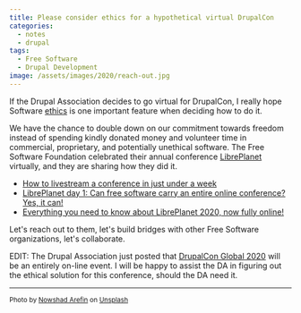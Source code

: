 ```yaml
---
title: Please consider ethics for a hypothetical virtual DrupalCon
categories:
  - notes
  - drupal
tags:
  - Free Software
  - Drupal Development
image: /assets/images/2020/reach-out.jpg
---
```

If the Drupal Association decides to go virtual for DrupalCon, I really hope Software [ethics](/web-development/drupal/2020/03/06/google-slides-no-longer-mandatory/)
is one important feature when deciding how to do it.
 
<!-- more -->

We have the chance to double down on our commitment towards freedom instead of spending kindly donated money and
volunteer time in commercial, proprietary, and potentially unethical software. The Free Software Foundation celebrated
their annual conference [LibrePlanet](https://libreplanet.org/2020/) virtually, and they are sharing how they did it.

  - [How to livestream a conference in just under a week](https://www.fsf.org/blogs/community/how-to-livestream-a-conference-in-just-under-a-week)
  - [LibrePlanet day 1: Can free software carry an entire online conference? Yes, it can!](https://www.fsf.org/blogs/community/libreplanet-day-1-can-free-software-carry-an-entire-online-conference-yes-it-can)
  - [Everything you need to know about LibrePlanet 2020, now fully online!](https://www.fsf.org/blogs/community/everything-you-need-to-know-about-libreplanet-2020-now-fully-online)

Let's reach out to them, let's build bridges with other Free Software organizations, let's collaborate.

EDIT: The Drupal Association just posted that [DrupalCon Global 2020](https://events.drupal.org/global2020) will be an entirely on-line event. I will be happy to assist the DA in figuring out the ethical solution for this conference, should the DA need it.

---
<small>Photo by [Nowshad Arefin](https://unsplash.com/@nowshadtakes?utm_source=unsplash&utm_medium=referral&utm_content=creditCopyText) on [Unsplash](https://unsplash.com/s/photos/lighthouse?utm_source=unsplash&utm_medium=referral&utm_content=creditCopyText)</small>

